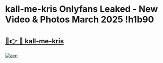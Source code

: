 # kall-me-kris Onlyfans Leaked - New Video & Photos March 2025 !h1b90

# <h2><a href="https://kge5q0.iuczelnia.edu.pl?title=kall-me-kris&ref=h1b90">🔗👉 🔴 kall-me-kris</a></h2>

[![acn](https://github.com/user-attachments/assets/0f9c940e-d8b0-45ae-aac7-cd30a18b3e1c)](https://kge5q0.iuczelnia.edu.pl?title=kall-me-kris&ref=h1b90)

